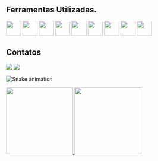 ## Ferramentas Utilizadas. 
<img src="https://cdn.jsdelivr.net/gh/devicons/devicon@latest/icons/mysql/mysql-original.svg" width="40" height="40" /> <img src="https://cdn.jsdelivr.net/gh/devicons/devicon@latest/icons/php/php-original.svg" width="40" height="40" /> <img src="https://cdn.jsdelivr.net/gh/devicons/devicon@latest/icons/python/python-original-wordmark.svg" width="40" height="40" /> <img src="https://cdn.jsdelivr.net/gh/devicons/devicon@latest/icons/html5/html5-original-wordmark.svg" width="40" height="40" /> <img src="https://cdn.jsdelivr.net/gh/devicons/devicon@latest/icons/css3/css3-original-wordmark.svg" width="40" height="40" /> <img src="https://cdn.jsdelivr.net/gh/devicons/devicon@latest/icons/javascript/javascript-original.svg" width="40" height="40" /> <img src="https://cdn.jsdelivr.net/gh/devicons/devicon@latest/icons/react/react-original-wordmark.svg" width="40" height="40"/> <img src="https://cdn.jsdelivr.net/gh/devicons/devicon@latest/icons/mongodb/mongodb-original-wordmark.svg" width="40" height="40" /> <img src="https://cdn.jsdelivr.net/gh/devicons/devicon@latest/icons/csharp/csharp-original.svg" width="40" height="40" />
<section>
    <h2>Contatos</h2>
    <div>
        <a href = "jhonatanherique667@gamil.com"><img src="https://img.shields.io/badge/Gmail-D14836?style=for-the-badge&logo=gmail&logoColor=white" target="_blank"></a>
        <a href="https://www.linkedin.com/in/jhonatan-henrique-jhonatanhenrique/" target="_blank"><img src="https://img.shields.io/badge/-LinkedIn-%230077B5?style=for-the-badge&logo=linkedin&logoColor=white"             target="_blank"></a>   
    </div>
</section>

![Snake animation](https://github.com/JHoww4/JHoww4/blob/output/github-contribution-grid-snake.svg)

<section>
    <div>
        <a href="https://github.com/JHoww4">
        <img height="180em" src="https://github-readme-stats.vercel.app/api/top-langs/?username=JHoww4&layout=compact&langs_count=7&theme=dracula"/>
        <img height="180em" src="https://github-readme-stats.vercel.app/api?username=JHoww4&show_icons=true&theme=dracula&include_all_commits=true&count_private=true"/>
    </div>
</section>
 

          
          
          
          
          
          
          
        
